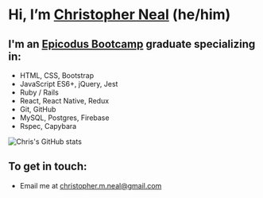 # Hi, I’m [Christopher Neal](https://www.linkedin.com/in/christophermneal/) (he/him)
## I'm an [Epicodus Bootcamp](https://www.epicodus.com/) graduate specializing in:
* HTML, CSS, Bootstrap
* JavaScript ES6+, jQuery, Jest
* Ruby / Rails
* React, React Native, Redux
* Git, GitHub
* MySQL, Postgres, Firebase
* Rspec, Capybara

![Chris's GitHub stats](https://github-readme-stats.vercel.app/api?username=christophermneal&theme=tokyonight&show_icons=true)

<!--- 
## ⚡ Fun Facts:
👀 I’m interested in cooking, coding, and my dog.
💞️ I’m looking to collaborate on
--->
## To get in touch:
* Email me at [christopher.m.neal@gmail.com](mailto:christopher.m.neal@gmail.com)
